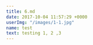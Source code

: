 ```yaml
---
title: 6.md
date: 2017-10-04 11:57:29 +0000
userImg: "/images/1-1.jpg"
name: test
text: testing 1, 2 ,3
---
```

